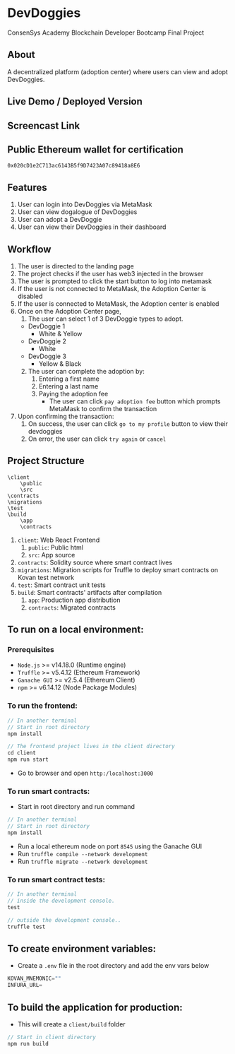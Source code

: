 # DevDoggies
ConsenSys Academy Blockchain Developer Bootcamp Final Project

## About
A decentralized platform (adoption center) where users can view and adopt DevDoggies.

## Live Demo / Deployed Version

## Screencast Link

## Public Ethereum wallet for certification
`0x020cD1e2C713ac6143B5f9D7423A07c89418a8E6`

## Features
1. User can login into DevDoggies via MetaMask
2. User can view dogalogue of DevDoggies
4. User can adopt a DevDoggie
6. User can view their DevDoggies in their dashboard

## Workflow
1. The user is directed to the landing page
2. The project checks if the user has web3 injected in the browser
3. The user is prompted to click the start button to log into metamask
4. If the user is not connected to MetaMask, the Adoption Center is disabled
5. If the user is connected to MetaMask, the Adoption center is enabled
6. Once on the Adoption Center page,
   1. The user can select 1 of 3 DevDoggie types to adopt.
    - DevDoggie 1
      - White & Yellow
   - DevDoggie 2
     - White
   - DevDoggie 3
     - Yellow & Black   
   2. The user can complete the adoption by:
      1. Entering a first name
      2. Entering a last name
      3. Paying the adoption fee
         - The user can click `pay adoption fee` button which prompts MetaMask to confirm the transaction
7. Upon confirming the transaction:
   1. On success, the user can click `go to my profile` button to view their devdoggies
   2. On error, the user can click `try again` or `cancel`

## Project Structure
```
\client
    \public
    \src
\contracts
\migrations
\test
\build
    \app
    \contracts
```
1. `client`: Web React Frontend
   1. `public`: Public html
   2. `src`: App source
2. `contracts`: Solidity source where smart contract lives
3. `migrations`: Migration scripts for Truffle to deploy smart contracts on Kovan test network
4. `test`: Smart contract unit tests
5. `build`: Smart contracts' artifacts after compilation
   1. `app`: Production app distribution
   2. `contracts`: Migrated contracts

## To run on a local environment:

### Prerequisites
- `Node.js` >= v14.18.0 (Runtime engine)
- `Truffle` >= v5.4.12 (Ethereum Framework)
- `Ganache GUI` >= v2.5.4 (Ethereum Client)
- `npm` >= v6.14.12 (Node Package Modules)
### To run the frontend:
```javascript
// In another terminal 
// Start in root directory
npm install

// The frontend project lives in the client directory
cd client
npm run start
```
- Go to browser and open `http:/localhost:3000`
### To run smart contracts:
- Start in root directory and run command
```javascript
// In another terminal 
// Start in root directory
npm install
```
- Run a local ethereum node on port `8545` using the Ganache GUI
- Run `truffle compile --network development`
- Run `truffle migrate --network development`
### To run smart contract tests:
```javascript
// In another terminal 
// inside the development console.
test

// outside the development console..
truffle test
```

## To create environment variables:
- Create a `.env` file in the root directory and add the env vars below
```javascript
KOVAN_MNEMONIC=""
INFURA_URL=
```
## To build the application for production:
- This will create a `client/build` folder
```javascript
// Start in client directory
npm run build
```
